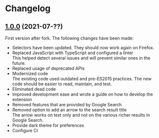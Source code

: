 # Changelog

## [1.0.0](https://github.com/MatthiasKunnen/google-search-keyboard-navigation/compare/v1.0.0...edb7b18978dc9fb5654309cd1d547471ed80fb8a) (2021-07-??)

First version after fork. The following changes have been made:
* Selectors have been updated. They should now work again on Firefox.
* Replaced JavaScript with TypeScript and configured a linter  
  This helped detect several issues and will prevent similar ones in the future.
* Replaced usage of deprecated APIs
* Modernized code  
  The existing code used outdated and pre-ES2015 practices. The new code should be easier to read, maintain, and test.
* Eliminated dead code
* Improved development ease and wrote a guide on how to develop the extension
* Removed features that are provided by Google Search
* Removed option to add an arrow to the search result title  
  The arrow works on text only and not on the various richer results in Google Search.
* Provide dark theme for preferences
* Configure CI
